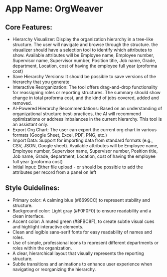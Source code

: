 # **App Name**: OrgWeaver

## Core Features:

- Hierarchy Visualizer: Display the organization hierarchy in a tree-like structure. The user will navigate and browse through the structure. the visualizer should have a selection tool to identify which attributes to show. Available attributes will be Employee name, Employee number, Supervisor name, Supervisor number, Position title, Job name, Grade, department, Location, cost of having the employee full year (proforma cost)
- Save Hierarchy Versions: It should be possible to save versions of the hierarchy that you generate
- Interactive Reorganization: The tool offers drag-and-drop functionality for reassigning roles or reporting structures. The summary should show change in total proforma cost, and the kind of jobs covered, added and removed.
- AI-Powered Hierarchy Recommendations: Based on an understanding of organizational structure best-practices, the AI will recommend optimizations or address imbalances in the current hierarchy. This tool is an assistant only.
- Export Org Chart: The user can export the current org chart in various formats (Google Sheet, Excel, PDF, PNG, etc.)
- Import Data: Support for importing data from standard formats (e.g., CSV, JSON, Google sheet). Available attributes will be Employee name, Employee number, Supervisor name, Supervisor number, Position title, Job name, Grade, department, Location, cost of having the employee full year (proforma cost)
- Initial Input: Either file upload - or should be possible to add the attributes per record from a panel on left

## Style Guidelines:

- Primary color: A calming blue (#6699CC) to represent stability and structure.
- Background color: Light gray (#F0F0F0) to ensure readability and a clean interface.
- Accent color: A muted green (#8FBC8F), to create subtle visual cues and highlight interactive elements.
- Clean and legible sans-serif fonts for easy readability of names and roles.
- Use of simple, professional icons to represent different departments or roles within the organization.
- A clear, hierarchical layout that visually represents the reporting structure.
- Subtle transitions and animations to enhance user experience when navigating or reorganizing the hierarchy.